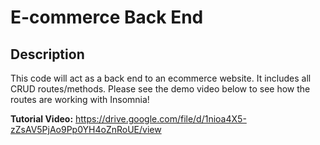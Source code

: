 # E-commerce Back End

## Description
This code will act as a back end to an ecommerce website. It includes all CRUD routes/methods. Please see the demo video below to see how the routes are working with Insomnia!

**Tutorial Video:** https://drive.google.com/file/d/1nioa4X5-zZsAV5PjAo9Pp0YH4oZnRoUE/view
